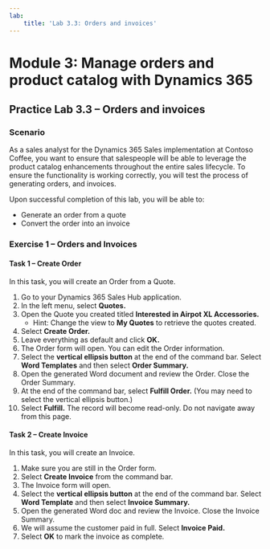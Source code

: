 ```yaml
---
lab:
    title: 'Lab 3.3: Orders and invoices'
---
```


# Module 3: Manage orders and product catalog with Dynamics 365

## Practice Lab 3.3 – Orders and invoices

### Scenario
As a sales analyst for the Dynamics 365 Sales implementation at Contoso Coffee, you want to ensure that salespeople will be able to leverage the product catalog enhancements throughout the entire sales lifecycle. To ensure the functionality is working correctly, you will test the process of generating orders, and invoices.

Upon successful completion of this lab, you will be able to:
- Generate an order from a quote
- Convert the order into an invoice

### Exercise 1 – Orders and Invoices

#### Task 1 – Create Order
In this task, you will create an Order from a Quote.
1. Go to your Dynamics 365 Sales Hub application.
2. In the left menu, select **Quotes.**
3. Open the Quote you created titled **Interested in Airpot XL Accessories.**
   - Hint: Change the view to **My Quotes** to retrieve the quotes created.
4. Select **Create Order.**
5. Leave everything as default and click **OK.**
6. The Order form will open. You can edit the Order information.
7. Select the **vertical ellipsis button** at the end of the command bar. Select **Word Templates** and then select **Order Summary.**
8. Open the generated Word document and review the Order. Close the Order Summary.
9. At the end of the command bar, select **Fulfill Order.** (You may need to select the vertical ellipsis button.)
10. Select **Fulfill.** The record will become read-only. Do not navigate away from this page.

#### Task 2 – Create Invoice
In this task, you will create an Invoice.
1. Make sure you are still in the Order form.
2. Select **Create Invoice** from the command bar.
3. The Invoice form will open.
4. Select the **vertical ellipsis button** at the end of the command bar. Select **Word Template** and then select **Invoice Summary.**
5. Open the generated Word doc and review the Invoice. Close the Invoice Summary.
6. We will assume the customer paid in full. Select **Invoice Paid.**
7. Select **OK** to mark the invoice as complete.

